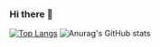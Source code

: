 ### Hi there 👋
[![Top Langs](https://github-readme-stats.vercel.app/api/top-langs/?username=Alfagov)](https://github.com/anuraghazra/github-readme-stats)
![Anurag's GitHub stats](https://github-readme-stats.vercel.app/api?username=Alfagov&count_private=true)
<!--
**Alfagov/Alfagov** is a ✨ _special_ ✨ repository because its `README.md` (this file) appears on your GitHub profile.

Here are some ideas to get you started:
[![Anurag's GitHub stats](https://github-readme-stats.vercel.app/api?username=anuraghazra)](https://github.com/anuraghazra/github-readme-stats)
- 🔭 I’m currently working on ...
- 🌱 I’m currently learning ...
- 👯 I’m looking to collaborate on ...
- 🤔 I’m looking for help with ...
- 💬 Ask me about ...
- 📫 How to reach me: ...
- 😄 Pronouns: ...
- ⚡ Fun fact: ...
-->
